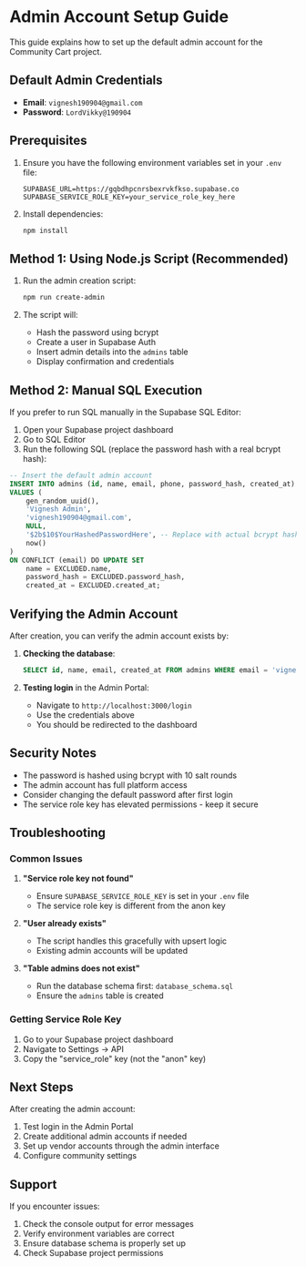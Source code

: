 # Admin Account Setup Guide

This guide explains how to set up the default admin account for the Community Cart project.

## Default Admin Credentials

- **Email**: `vignesh190904@gmail.com`
- **Password**: `LordVikky@190904`

## Prerequisites

1. Ensure you have the following environment variables set in your `.env` file:
   ```
   SUPABASE_URL=https://gqbdhpcnrsbexrvkfkso.supabase.co
   SUPABASE_SERVICE_ROLE_KEY=your_service_role_key_here
   ```

2. Install dependencies:
   ```bash
   npm install
   ```

## Method 1: Using Node.js Script (Recommended)

1. Run the admin creation script:
   ```bash
   npm run create-admin
   ```

2. The script will:
   - Hash the password using bcrypt
   - Create a user in Supabase Auth
   - Insert admin details into the `admins` table
   - Display confirmation and credentials

## Method 2: Manual SQL Execution

If you prefer to run SQL manually in the Supabase SQL Editor:

1. Open your Supabase project dashboard
2. Go to SQL Editor
3. Run the following SQL (replace the password hash with a real bcrypt hash):

```sql
-- Insert the default admin account
INSERT INTO admins (id, name, email, phone, password_hash, created_at) 
VALUES (
    gen_random_uuid(),
    'Vignesh Admin',
    'vignesh190904@gmail.com',
    NULL,
    '$2b$10$YourHashedPasswordHere', -- Replace with actual bcrypt hash
    now()
)
ON CONFLICT (email) DO UPDATE SET
    name = EXCLUDED.name,
    password_hash = EXCLUDED.password_hash,
    created_at = EXCLUDED.created_at;
```

## Verifying the Admin Account

After creation, you can verify the admin account exists by:

1. **Checking the database**:
   ```sql
   SELECT id, name, email, created_at FROM admins WHERE email = 'vignesh190904@gmail.com';
   ```

2. **Testing login** in the Admin Portal:
   - Navigate to `http://localhost:3000/login`
   - Use the credentials above
   - You should be redirected to the dashboard

## Security Notes

- The password is hashed using bcrypt with 10 salt rounds
- The admin account has full platform access
- Consider changing the default password after first login
- The service role key has elevated permissions - keep it secure

## Troubleshooting

### Common Issues

1. **"Service role key not found"**
   - Ensure `SUPABASE_SERVICE_ROLE_KEY` is set in your `.env` file
   - The service role key is different from the anon key

2. **"User already exists"**
   - The script handles this gracefully with upsert logic
   - Existing admin accounts will be updated

3. **"Table admins does not exist"**
   - Run the database schema first: `database_schema.sql`
   - Ensure the `admins` table is created

### Getting Service Role Key

1. Go to your Supabase project dashboard
2. Navigate to Settings → API
3. Copy the "service_role" key (not the "anon" key)

## Next Steps

After creating the admin account:

1. Test login in the Admin Portal
2. Create additional admin accounts if needed
3. Set up vendor accounts through the admin interface
4. Configure community settings

## Support

If you encounter issues:
1. Check the console output for error messages
2. Verify environment variables are correct
3. Ensure database schema is properly set up
4. Check Supabase project permissions
